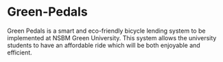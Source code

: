 # Green-Pedals
Green Pedals is a smart and eco-friendly bicycle lending system to be implemented at NSBM Green University. This system allows the university students to have an affordable ride which will be both enjoyable and efficient.
